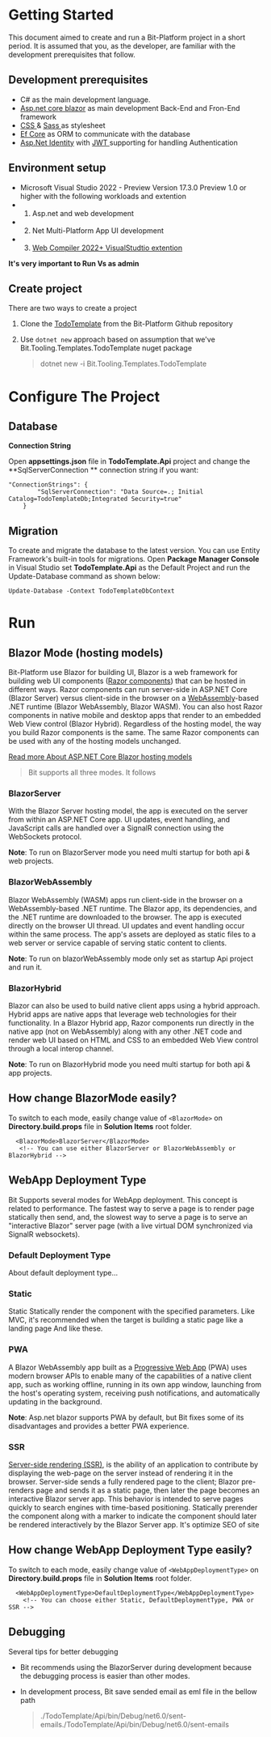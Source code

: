 # Getting Started

This document aimed to create and run a Bit-Platform project in a short period. It is assumed that you, as the developer, are familiar with the development prerequisites that follow.

## Development prerequisites

- C# as the main development language.
- [Asp.net core blazor](https://docs.microsoft.com/en-us/aspnet/core/blazor/?view=aspnetcore-6.0) as main development Back-End and Fron-End framework
- [CSS ](https://www.google.com/url?sa=t&amp;rct=j&amp;q=&amp;esrc=s&amp;source=web&amp;cd=&amp;cad=rja&amp;uact=8&amp;ved=2ahUKEwji-KOu0pj4AhWwm_0HHeZQDzoQFnoECAgQAQ&amp;url=https%3A%2F%2Fwww.w3schools.com%2Fcss%2F&amp;usg=AOvVaw0Xtbw_GBAChsgvZNkPLVGb)&amp; [Sass ](https://www.google.com/url?sa=t&amp;rct=j&amp;q=&amp;esrc=s&amp;source=web&amp;cd=&amp;cad=rja&amp;uact=8&amp;ved=2ahUKEwjvgoO60pj4AhUCi_0HHVmXBMkQFnoECAgQAQ&amp;url=https%3A%2F%2Fsass-lang.com%2F&amp;usg=AOvVaw0p_IRgLEbIPRGWtlW7Wph8)as stylesheet
- [Ef Core](https://docs.microsoft.com/en-us/ef/core/) as ORM to communicate with the database
- [Asp.Net Identity](https://docs.microsoft.com/en-us/aspnet/identity/overview/getting-started/introduction-to-aspnet-identity) with [JWT ](https://www.c-sharpcorner.com/article/jwt-authentication-and-authorization-in-net-6-0-with-identity-framework/)supporting for handling Authentication

## Environment setup

- Microsoft Visual Studio 2022 - Preview Version 17.3.0 Preview 1.0 or higher with the following workloads and extention
- 1. Asp.net and web development
- 2. Net Multi-Platform App UI development
- 3. [Web Compiler 2022+ VisualStudtio extention](https://marketplace.visualstudio.com/items?itemName=Failwyn.WebCompiler64 "Web Compiler 2022+")

**It's very important to Run Vs as admin**
## Create project
There are two ways to create a project
1. Clone the [TodoTemplate](https://github.com/bitfoundation/bitplatform/tree/develop/src/Tooling/Bit.Tooling.Templates/TodoTemplate) from the Bit-Platform Github repository

2. Use `dotnet new` approach based on assumption that we've Bit.Tooling.Templates.TodoTemplate nuget package
    >dotnet new -i Bit.Tooling.Templates.TodoTemplate
   

# Configure The Project

## Database

**Connection String**

Open  **appsettings.json** file in  **TodoTemplate.Api**  project and change the  **SqlServerConnection ** connection string if you want:

    "ConnectionStrings": {
            "SqlServerConnection": "Data Source=.; Initial Catalog=TodoTemplateDb;Integrated Security=true"
        }

## Migration

To create and migrate the database to the latest version. You can use Entity Framework's built-in tools for migrations. Open **Package Manager Console** in Visual Studio set **TodoTemplate.Api** as the Default Project and run the Update-Database command as shown below:

    Update-Database -Context TodoTemplateDbContext


# Run
## Blazor Mode (hosting models)
Bit-Platform use Blazor for building UI, Blazor is a web framework for building web UI components ([Razor components](https://docs.microsoft.com/en-us/aspnet/core/blazor/components/?view=aspnetcore-6.0 "aaa")) that can be hosted in different ways. Razor components can run server-side in ASP.NET Core (Blazor Server) versus client-side in the browser on a [WebAssembly](https://webassembly.org/)-based .NET runtime (Blazor WebAssembly, Blazor WASM). You can also host Razor components in native mobile and desktop apps that render to an embedded Web View control (Blazor Hybrid). Regardless of the hosting model, the way you build Razor components is the same. The same Razor components can be used with any of the hosting models unchanged.

[Read more About ASP.NET Core Blazor hosting models](https://docs.microsoft.com/en-us/aspnet/core/blazor/hosting-models?view=aspnetcore-6.0)

> Bit supports all three modes. It follows
### BlazorServer
With the Blazor Server hosting model, the app is executed on the server from within an ASP.NET Core app. UI updates, event handling, and JavaScript calls are handled over a SignalR connection using the WebSockets protocol. 

**Note**: To run on BlazorServer mode you need multi startup for both api & web projects.
### BlazorWebAssembly
Blazor WebAssembly (WASM) apps run client-side in the browser on a WebAssembly-based .NET runtime. The Blazor app, its dependencies, and the .NET runtime are downloaded to the browser. The app is executed directly on the browser UI thread. UI updates and event handling occur within the same process. The app's assets are deployed as static files to a web server or service capable of serving static content to clients.

**Note**: To run on blazorWebAssembly mode only set as startup Api project and run it.

### BlazorHybrid
Blazor can also be used to build native client apps using a hybrid approach. Hybrid apps are native apps that leverage web technologies for their functionality. In a Blazor Hybrid app, Razor components run directly in the native app (not on WebAssembly) along with any other .NET code and render web UI based on HTML and CSS to an embedded Web View control through a local interop channel.

**Note**: To run on BlazorHybrid mode you need multi startup for both api & app projects.

## How change BlazorMode easily?
To switch to each mode, easily change value of   `<BlazorMode>` on **Directory.build.props** file in **Solution Items** root folder.

      <BlazorMode>BlazorServer</BlazorMode>
       <!-- You can use either BlazorServer or BlazorWebAssembly or BlazorHybrid -->

## WebApp Deployment Type
Bit Supports several modes for WebApp deployment. This concept is related to performance. The fastest way to serve a page is to render page statically then send, and, the slowest way to serve a page is to serve an "interactive Blazor" server page (with a live virtual DOM synchronized via SignalR websockets). 

### Default Deployment Type
  About default deployment type...
### Static
Static Statically render the component with the specified parameters. Like MVC, it's recommended when the target is building a static page like a landing page And like these.
### PWA  
A Blazor WebAssembly app built as a [Progressive Web App](https://en.wikipedia.org/wiki/Progressive_web_application "PWA") (PWA) uses modern browser APIs to enable many of the capabilities of a native client app, such as working offline, running in its own app window, launching from the host's operating system, receiving push notifications, and automatically updating in the background.

**Note**: Asp.net blazor supports PWA by default, but Bit fixes some of its disadvantages and provides a better PWA experience. 
### SSR
[Server-side rendering (SSR)](https://www.educative.io/edpresso/what-is-server-side-rendering), is the ability of an application to contribute by displaying the web-page on the server instead of rendering it in the browser. Server-side sends a fully rendered page to the client; Blazor pre-renders page and sends it as a static page, then later the page becomes an interactive Blazor server app. This behavior is intended to serve pages quickly to search engines with time-based positioning. 
Statically prerender the component along with a marker to indicate the component should later be rendered interactively by the Blazor Server app. It's optimize SEO of site


## How change WebApp Deployment Type easily?
To switch to each mode, easily change value of   `<WebAppDeploymentType>` on **Directory.build.props** file in **Solution Items** root folder.

      <WebAppDeploymentType>DefaultDeploymentType</WebAppDeploymentType>
        <!-- You can choose either Static, DefaultDeploymentType, PWA or SSR -->

## Debugging
Several tips for better debugging

- Bit recommends using the BlazorServer during development because the debugging process is easier than other modes.

- In development process, Bit save sended email as eml file in the bellow path
    > ./TodoTemplate/Api/bin/Debug/net6.0/sent-emails./TodoTemplate/Api/bin/Debug/net6.0/sent-emails


